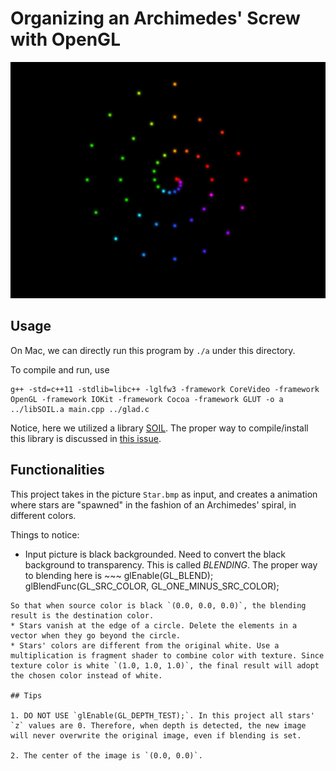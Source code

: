 # Organizing an Archimedes' Screw with OpenGL

![](effect.gif)

## Usage
On Mac, we can directly run this program by `./a` under this directory.

To compile and run, use 
~~~
g++ -std=c++11 -stdlib=libc++ -lglfw3 -framework CoreVideo -framework OpenGL -framework IOKit -framework Cocoa -framework GLUT -o a ../libSOIL.a main.cpp ../glad.c
~~~

Notice, here we utilized a library [SOIL](http://www.lonesock.net/soil.html). The proper way to compile/install this library is discussed in [this issue](https://github.com/ArayCHN/Computer-Aided-Design/issues/6).

## Functionalities
This project takes in the picture `Star.bmp` as input, and creates a animation where stars are "spawned" in the fashion of an Archimedes' spiral, in different colors.

Things to notice:

* Input picture is black backgrounded. Need to convert the black background to transparency. This is called *BLENDING*. The proper way to blending here is ~~~
glEnable(GL_BLEND);
glBlendFunc(GL_SRC_COLOR, GL_ONE_MINUS_SRC_COLOR);
~~~
So that when source color is black `(0.0, 0.0, 0.0)`, the blending result is the destination color.
* Stars vanish at the edge of a circle. Delete the elements in a vector when they go beyond the circle.
* Stars' colors are different from the original white. Use a multiplication is fragment shader to combine color with texture. Since texture color is white `(1.0, 1.0, 1.0)`, the final result will adopt the chosen color instead of white.

## Tips

1. DO NOT USE `glEnable(GL_DEPTH_TEST);`. In this project all stars' `z` values are 0. Therefore, when depth is detected, the new image will never overwrite the original image, even if blending is set.

2. The center of the image is `(0.0, 0.0)`.